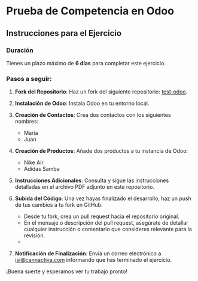 # Prueba de Competencia en Odoo

## Instrucciones para el Ejercicio

### Duración
Tienes un plazo máximo de **6 días** para completar este ejercicio.

### Pasos a seguir:

1. **Fork del Repositorio**: Haz un fork del siguiente repositorio: [test-odoo](https://github.com/cannactiva/test-odoo/).

2. **Instalación de Odoo**: Instala Odoo en tu entorno local.

3. **Creación de Contactos**: Crea dos contactos con los siguientes nombres:
   - María
   - Juan

4. **Creación de Productos**: Añade dos productos a tu instancia de Odoo:
   - Nike Air
   - Adidas Samba

5. **Instrucciones Adicionales**: Consulta y sigue las instrucciones detalladas en el archivo PDF adjunto en este repositorio.

6. **Subida del Código**: Una vez hayas finalizado el desarrollo, haz un push de tus cambios a tu fork en GitHub.
    - Desde tu fork, crea un pull request hacia el repositorio original.
    - En el mensaje o descripción del pull request, asegúrate de detallar cualquier instrucción o comentario que consideres relevante para la revisión.
    - 
7. **Notificación de Finalización**: Envía un correo electrónico a [isi@cannactiva.com](mailto:isi@cannactiva.com) informando que has terminado el ejercicio.

¡Buena suerte y esperamos ver tu trabajo pronto!
